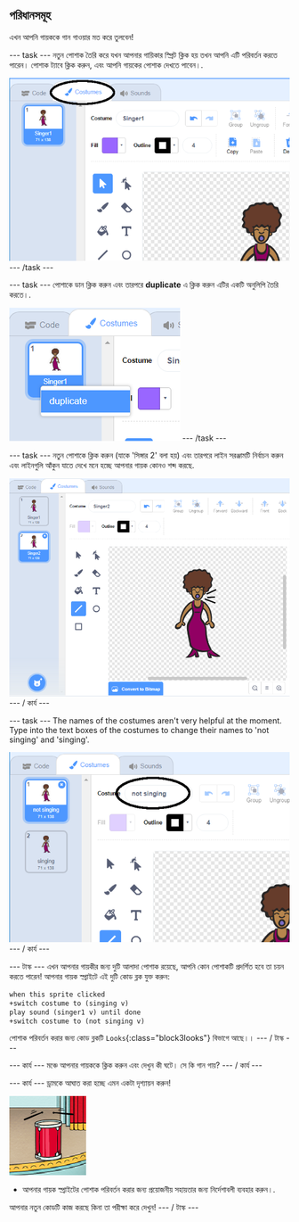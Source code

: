 ## পরিধানসমূহ

এখন আপনি গায়ককে গান গাওয়ার মত করে তুলবেন!

\--- task \--- নতুন পোশাক তৈরি করে যখন আপনার গায়িকার স্প্রিট ক্লিক হয় তখন আপনি এটি পরিবর্তন করতে পারেন। পোশাক ট্যাবে ক্লিক করুন, এবং আপনি গায়কের পোশাক দেখতে পাবেন।.

![স্ক্রিনশট](images/band-singer-costume-annotated.png) \--- /task \---

\--- task \--- পোশাকে ডান ক্লিক করুন এবং তারপরে **duplicate** এ ক্লিক করুন এটির একটি অনুলিপি তৈরি করতে।.

![স্ক্রিনশট](images/band-singer-duplicate.png) \--- /task \---

\--- task \--- নতুন পোশাকে ক্লিক করুন (যাকে 'সিঙ্গার 2' বলা হয়) এবং তারপরে লাইন সরঞ্জামটি নির্বাচন করুন এবং লাইনগুলি আঁকুন যাতে দেখে মনে হচ্ছে আপনার গায়ক কোনও শব্দ করছে.

![screenshot](images/band-singer-click.png) \--- / কার্য \---

\--- task \--- The names of the costumes aren't very helpful at the moment. Type into the text boxes of the costumes to change their names to 'not singing' and 'singing'.

![স্ক্রিনশট](images/band-singer-name-annotated.png) \--- / কার্য \---

\--- টাস্ক \--- এখন আপনার গায়কীর জন্য দুটি আলাদা পোশাক রয়েছে, আপনি কোন পোশাকটি প্রদর্শিত হবে তা চয়ন করতে পারেন! আপনার গায়ক স্প্রাইটে এই দুটি কোড ব্লক যুক্ত করুন:

```blocks3
when this sprite clicked
+switch costume to (singing v)
play sound (singer1 v) until done
+switch costume to (not singing v)
```

পোশাক পরিবর্তন করার জন্য কোড ব্লকটি `Looks`{:class="block3looks"} বিভাগে আছে।। \--- / টাস্ক \---

\--- কার্য \--- মঞ্চে আপনার গায়ককে ক্লিক করুন এবং দেখুন কী ঘটে। সে কি গান গায়? \--- / কার্য \---

\--- কার্য \--- ড্রামকে আঘাত করা হচ্ছে এমন একটা দৃশ্যায়ন করুন!

![স্ক্রিনশট](images/band-drum-final.png)

- আপনার গায়ক স্প্রাইটের পোশাক পরিবর্তন করার জন্য প্রয়োজনীয় সহায়তার জন্য নির্দেশাবলী ব্যবহার করুন।.

আপনার নতুন কোডটি কাজ করছে কিনা তা পরীক্ষা করে দেখুন! \--- / টাস্ক \---